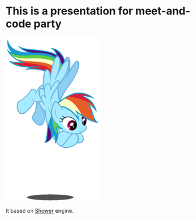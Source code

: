 # This is a presentation for meet-and-code party

<img src="pictures/interested-rainbow.gif" width="250" alt="Rainbow">

It based on [Shower](http://shwr.me/) engine.
